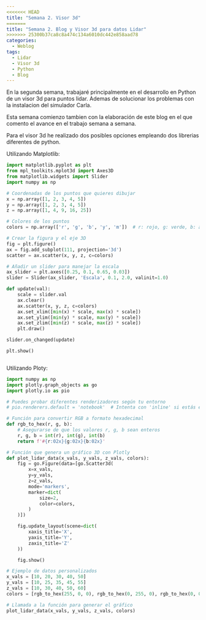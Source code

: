 ```yaml
---
<<<<<<< HEAD
title: "Semana 2. Visor 3d"
=======
title: "Semana 2. Blog y Visor 3d para datos Lidar"
>>>>>>> 25300b37ca8c8a474c134a6010dc442e858aad78
categories:
  - Weblog
tags:
  - Lidar
  - Visor 3d
  - Python
  - Blog
---
```


En la segunda semana, trabajaré principalmente en el desarrollo en Python de un visor 3d para puntos lidar. Ademas de solucionar los problemas con la instalacion del simulador Carla.

Esta semana comienzo tambien con la elaboración de este blog en el que comento el avance en el trabajo semana a semana.

Para el visor 3d he realizado dos posibles opciones empleando dos librerias diferentes de python.

Utilizando Matplotlib:

```python
import matplotlib.pyplot as plt
from mpl_toolkits.mplot3d import Axes3D
from matplotlib.widgets import Slider
import numpy as np

# Coordenadas de los puntos que quieres dibujar
x = np.array([1, 2, 3, 4, 5])
y = np.array([1, 2, 3, 4, 5])
z = np.array([1, 4, 9, 16, 25])

# Colores de los puntos
colors = np.array(['r', 'g', 'b', 'y', 'm'])  # r: rojo, g: verde, b: azul, y: amarillo, m: magenta

# Crear la figura y el eje 3D
fig = plt.figure()
ax = fig.add_subplot(111, projection='3d')
scatter = ax.scatter(x, y, z, c=colors)

# Añadir un slider para manejar la escala
ax_slider = plt.axes([0.25, 0.1, 0.65, 0.03])
slider = Slider(ax_slider, 'Escala', 0.1, 2.0, valinit=1.0)

def update(val):
    scale = slider.val
    ax.clear()
    ax.scatter(x, y, z, c=colors)
    ax.set_xlim([min(x) * scale, max(x) * scale])
    ax.set_ylim([min(y) * scale, max(y) * scale])
    ax.set_zlim([min(z) * scale, max(z) * scale])
    plt.draw()

slider.on_changed(update)

plt.show()
```
<figure class="align-center" style="max-width: 100%">
  <img src="{{ site.url }}{{ site.baseurl }}/assets/images/Matplotlib.png" alt="">
</figure>


Utilizando Ploty:

```python
import numpy as np
import plotly.graph_objects as go
import plotly.io as pio

# Puedes probar diferentes renderizadores según tu entorno
# pio.renderers.default = 'notebook'  # Intenta con 'inline' si estás en Jupyter

# Función para convertir RGB a formato hexadecimal
def rgb_to_hex(r, g, b):
    # Asegurarse de que los valores r, g, b sean enteros
    r, g, b = int(r), int(g), int(b)
    return f'#{r:02x}{g:02x}{b:02x}'

# Función que genera un gráfico 3D con Plotly
def plot_lidar_data(x_vals, y_vals, z_vals, colors):
    fig = go.Figure(data=[go.Scatter3d(
        x=x_vals,
        y=y_vals,
        z=z_vals,
        mode='markers',
        marker=dict(
            size=2,
            color=colors,
        )
    )])

    fig.update_layout(scene=dict(
        xaxis_title='X',
        yaxis_title='Y',
        zaxis_title='Z'
    ))

    fig.show()

# Ejemplo de datos personalizados
x_vals = [10, 20, 30, 40, 50]
y_vals = [10, 25, 35, 45, 55]
z_vals = [10, 30, 40, 50, 60]
colors = [rgb_to_hex(255, 0, 0), rgb_to_hex(0, 255, 0), rgb_to_hex(0, 0, 255), rgb_to_hex(255, 255, 0), rgb_to_hex(0, 255, 255)]

# Llamada a la función para generar el gráfico
plot_lidar_data(x_vals, y_vals, z_vals, colors)
```
 
<figure class="align-center" style="max-width: 100%">
  <img src="{{ site.url }}{{ site.baseurl }}/assets/images/ploty.png" alt="">
</figure>




